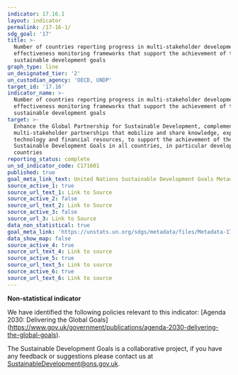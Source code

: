 ```yaml
---
indicator: 17.16.1
layout: indicator
permalink: /17-16-1/
sdg_goal: '17'
title: >-
  Number of countries reporting progress in multi-stakeholder development
  effectiveness monitoring frameworks that support the achievement of the
  sustainable development goals
graph_type: line
un_designated_tier: '2'
un_custodian_agency: 'OECD, UNDP'
target_id: '17.16'
indicator_name: >-
  Number of countries reporting progress in multi-stakeholder development
  effectiveness monitoring frameworks that support the achievement of the
  sustainable development goals
target: >-
  Enhance the Global Partnership for Sustainable Development, complemented by
  multi-stakeholder partnerships that mobilize and share knowledge, expertise,
  technology and financial resources, to support the achievement of the
  Sustainable Development Goals in all countries, in particular developing
  countries
reporting_status: complete
un_sd_indicator_code: C171601
published: true
goal_meta_link_text: United Nations Sustainable Development Goals Metadata (pdf 468kB)
source_active_1: true
source_url_text_1: Link to Source
source_active_2: false
source_url_text_2: Link to Source
source_active_3: false
source_url_3: Link to Source
data_non_statistical: true
goal_meta_link: 'https://unstats.un.org/sdgs/metadata/files/Metadata-17-16-01.pdf'
data_show_map: false
source_active_4: true
source_url_text_4: Link to source
source_active_5: true
source_url_text_5: Link to source
source_active_6: true
source_url_text_6: Link to source
---
```

**Non-statistical indicator**

We have identified the following policies relevant to this indicator: [Agenda 2030: Delivering the Global Goals] (https://www.gov.uk/government/publications/agenda-2030-delivering-the-global-goals).

The Sustainable Development Goals is a collaborative project, if you have any feedback or suggestions please contact us at <SustainableDevelopment@ons.gov.uk>.